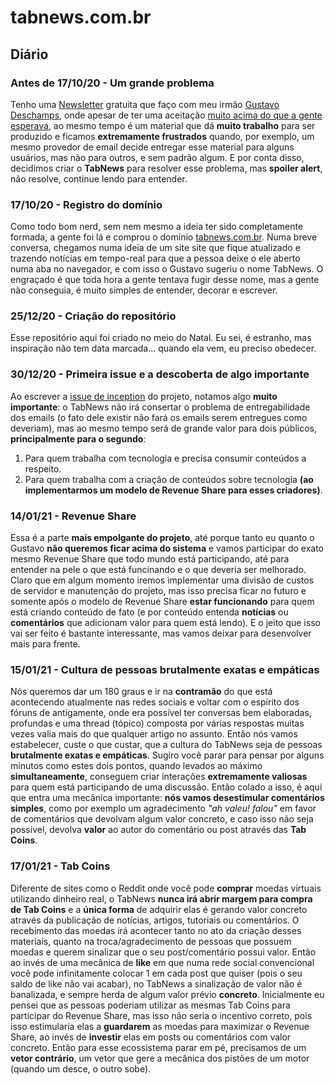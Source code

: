 # tabnews.com.br

## Diário

### Antes de 17/10/20 - Um grande problema
Tenho uma [Newsletter](https://filipedeschamps.com.br/newsletter) gratuita que faço com meu irmão [Gustavo Deschamps](https://github.com/gustavodeschamps), onde apesar de ter uma aceitação [muito acima do que a gente esperava](https://youtu.be/Jau0Rn_ADxo), ao mesmo tempo é um material que dá **muito trabalho** para ser produzido e ficamos **extremamente frustrados** quando, por exemplo, um mesmo provedor de email decide entregar esse material para alguns usuários, mas não para outros, e sem padrão algum. E por conta disso, decidimos criar o **TabNews** para resolver esse problema, mas **spoiler alert**, não resolve, continue lendo para entender.

### 17/10/20 - Registro do domínio
Como todo bom nerd, sem nem mesmo a ideia ter sido completamente formada, a gente foi lá e comprou o domínio [tabnews.com.br](https://tabnews.com.br). Numa breve conversa, chegamos numa ideia de um site site que fique atualizado e trazendo notícias em tempo-real para que a pessoa deixe o ele aberto numa aba no navegador, e com isso o Gustavo sugeriu o nome TabNews. O engraçado é que toda hora a gente tentava fugir desse nome, mas a gente não conseguia, é muito simples de entender, decorar e escrever.

### 25/12/20 - Criação do repositório
Esse repositório aqui foi criado no meio do Natal. Eu sei, é estranho, mas inspiração não tem data marcada... quando ela vem, eu preciso obedecer.

### 30/12/20 - Primeira issue e a descoberta de algo importante
Ao escrever a [issue de inception](https://github.com/filipedeschamps/tabnews.com.br/issues/1) do projeto, notamos algo **muito importante**: o TabNews não irá consertar o problema de entregabilidade dos emails (o fato dele existir não fará os emails serem entregues como deveriam), mas ao mesmo tempo será de grande valor para dois públicos, **principalmente para o segundo**:

1. Para quem trabalha com tecnologia e precisa consumir conteúdos a respeito.
2. Para quem trabalha com a criação de conteúdos sobre tecnologia **(ao implementarmos um modelo de Revenue Share para esses criadores)**.

### 14/01/21 - Revenue Share
Essa é a parte **mais empolgante do projeto**, até porque tanto eu quanto o Gustavo **não queremos ficar acima do sistema** e vamos participar do exato mesmo Revenue Share que todo mundo está participando, até para entender na pele o que está funcinando e o que deveria ser melhorado. Claro que em algum momento iremos implementar uma divisão de custos de servidor e manutenção do projeto, mas isso precisa ficar no futuro e somente após o modelo de Revenue Share **estar funcionando** para quem está criando conteúdo de fato (e por conteúdo entenda **notícias** ou **comentários** que adicionam valor para quem está lendo). E o jeito que isso vai ser feito é bastante interessante, mas vamos deixar para desenvolver mais para frente.

### 15/01/21 - Cultura de pessoas brutalmente exatas e empáticas
Nós queremos dar um 180 graus e ir na **contramão** do que está acontecendo atualmente nas redes sociais e voltar com o espírito dos fóruns de antigamente, onde era possível ter conversas bem elaboradas, profundas e uma thread (tópico) composta por várias respostas muitas vezes valia mais do que qualquer artigo no assunto. Então nós vamos estabelecer, custe o que custar, que a cultura do TabNews seja de pessoas **brutalmente exatas e empáticas**. Sugiro você parar para pensar por alguns minutos como estes dois pontos, quando levados ao máximo **simultaneamente**, conseguem criar interações **extremamente valiosas** para quem está participando de uma discussão. Então colado a isso, é aqui que entra uma mecânica importante: **nós vamos desestimular comentários simples**, como por exemplo um agradecimento *"ah valeu! falou"* em favor de comentários que devolvam algum valor concreto, e caso isso não seja possível, devolva **valor** ao autor do comentário ou post através das **Tab Coins**.

### 17/01/21 - Tab Coins
Diferente de sites como o Reddit onde você pode **comprar** moedas virtuais utilizando dinheiro real, o TabNews **nunca irá abrir margem para compra de Tab Coins** e a **única forma** de adquirir elas é gerando valor concreto através da publicação de notícias, artigos, tutoriais ou comentários. O recebimento das moedas irá acontecer tanto no ato da criação desses materiais, quanto na troca/agradecimento de pessoas que possuem moedas e querem sinalizar que o seu post/comentário possui valor. Então ao invés de uma mecânica de **like** em que numa rede social convencional você pode infinitamente colocar 1 em cada post que quiser (pois o seu saldo de like não vai acabar), no TabNews a sinalização de valor não é banalizada, e sempre herda de algum valor prévio **concreto**. Inicialmente eu pensei que as pessoas poderiam utilizar as mesmas Tab Coins para participar do Revenue Share, mas isso não seria o incentivo correto, pois isso estimularia elas a **guardarem** as moedas para maximizar o Revenue Share, ao invés de **investir** elas em posts ou comentários com valor concreto. Então para esse ecossistema parar em pé, precisamos de um **vetor contrário**, um vetor que gere a mecânica dos pistões de um motor (quando um desce, o outro sobe).
